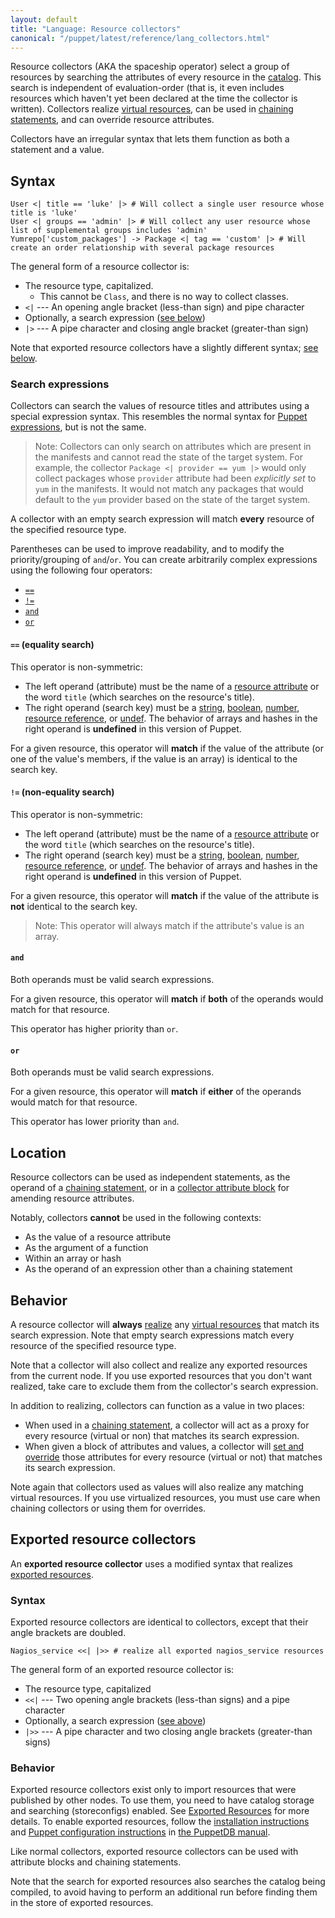 ```yaml
---
layout: default
title: "Language: Resource collectors"
canonical: "/puppet/latest/reference/lang_collectors.html"
---
```


[virtual]: ./lang_virtual.html
[realize]: ./lang_virtual.html#syntax
[exported]: ./lang_exported.html
[puppetdb]: /puppetdb/
[puppetdb_install]: {{puppetdb}}/install_via_module.html
[puppetdb_connect]: {{puppetdb}}/connect_puppet_master.html
[chaining]: ./lang_relationships.html#syntax-chaining-arrows
[attribute]: ./lang_resources.html#attributes
[expressions]: ./lang_expressions.html
[string]: ./lang_data_string.html
[boolean]: ./lang_data_boolean.html
[number]: ./lang_data_number.html
[reference]: ./lang_data_resource_reference.html
[undef]: ./lang_data_undef.html
[amend]: ./lang_resources_advanced.html#amending-attributes-with-a-collector
[catalog]: ./lang_summary.html#compilation-and-catalogs


Resource collectors (AKA the spaceship operator) select a group of resources by searching the attributes of every resource in the [catalog][]. This search is independent of evaluation-order (that is, it even includes resources which haven't yet been declared at the time the collector is written). Collectors realize [virtual resources][virtual], can be used in [chaining statements][chaining], and can override resource attributes.

Collectors have an irregular syntax that lets them function as both a statement and a value.

## Syntax


``` puppet
User <| title == 'luke' |> # Will collect a single user resource whose title is 'luke'
User <| groups == 'admin' |> # Will collect any user resource whose list of supplemental groups includes 'admin'
Yumrepo['custom_packages'] -> Package <| tag == 'custom' |> # Will create an order relationship with several package resources
```

The general form of a resource collector is:

* The resource type, capitalized.
    * This cannot be `Class`, and there is no way to collect classes.
* `<|` --- An opening angle bracket (less-than sign) and pipe character
* Optionally, a search expression ([see below](#search-expressions))
* `|>` --- A pipe character and closing angle bracket (greater-than sign)

Note that exported resource collectors have a slightly different syntax; [see below](#exported-resource-collectors).

### Search expressions

Collectors can search the values of resource titles and attributes using a special expression syntax. This resembles the normal syntax for [Puppet expressions][expressions], but is not the same.

> Note: Collectors can only search on attributes which are present in the manifests and cannot read the state of the target system. For example, the collector `Package <| provider == yum |>` would only collect packages whose `provider` attribute had been _explicitly set_ to `yum` in the manifests. It would not match any packages that would default to the `yum` provider based on the state of the target system.

A collector with an empty search expression will match **every** resource of the specified resource type.

Parentheses can be used to improve readability, and to modify the priority/grouping of `and`/`or`. You can create arbitrarily complex expressions using the following four operators:

- [`==`](#equality-search)
- [`!=`](#non-equality-search)
- [`and`](#and)
- [`or`](#or)

#### `==` (equality search)

This operator is non-symmetric:

* The left operand (attribute) must be the name of a [resource attribute][attribute] or the word `title` (which searches on the resource's title).
* The right operand (search key) must be a [string][], [boolean][], [number][], [resource reference][reference], or [undef][]. The behavior of arrays and hashes in the right operand is **undefined** in this version of Puppet.

For a given resource, this operator will **match** if the value of the attribute (or one of the value's members, if the value is an array) is identical to the search key.

#### `!=` (non-equality search)

This operator is non-symmetric:

* The left operand (attribute) must be the name of a [resource attribute][attribute] or the word `title` (which searches on the resource's title).
* The right operand (search key) must be a [string][], [boolean][], [number][], [resource reference][reference], or [undef][]. The behavior of arrays and hashes in the right operand is **undefined** in this version of Puppet.

For a given resource, this operator will **match** if the value of the attribute is **not** identical to the search key.

> Note: This operator will always match if the attribute's value is an array.

#### `and`

Both operands must be valid search expressions.

For a given resource, this operator will **match** if **both** of the operands would match for that resource.

This operator has higher priority than `or`.

#### `or`

Both operands must be valid search expressions.

For a given resource, this operator will **match** if **either** of the operands would match for that resource.

This operator has lower priority than `and`.

## Location


Resource collectors can be used as independent statements, as the operand of a [chaining statement][chaining], or in a [collector attribute block][amend] for amending resource attributes.

Notably, collectors **cannot** be used in the following contexts:

- As the value of a resource attribute
- As the argument of a function
- Within an array or hash
- As the operand of an expression other than a chaining statement


## Behavior


A resource collector will **always** [realize][] any [virtual resources][virtual] that match its search expression. Note that empty search expressions match every resource of the specified resource type.

Note that a collector will also collect and realize any exported resources from the current node. If you use exported resources that you don't want realized, take care to exclude them from the collector's search expression.

In addition to realizing, collectors can function as a value in two places:

* When used in a [chaining statement][chaining], a collector will act as a proxy for every resource (virtual or non) that matches its search expression.
* When given a block of attributes and values, a collector will [set and override][amend] those attributes for every resource (virtual or not) that matches its search expression.

Note again that collectors used as values will also realize any matching virtual resources. If you use virtualized resources, you must use care when chaining collectors or using them for overrides.

## Exported resource collectors


An **exported resource collector** uses a modified syntax that realizes [exported resources][exported].

### Syntax

Exported resource collectors are identical to collectors, except that their angle brackets are doubled.

``` puppet
Nagios_service <<| |>> # realize all exported nagios_service resources
```

The general form of an exported resource collector is:

* The resource type, capitalized
* `<<|` --- Two opening angle brackets (less-than signs) and a pipe character
* Optionally, a search expression ([see above](#search-expressions))
* `|>>` --- A pipe character and two closing angle brackets (greater-than signs)

### Behavior

Exported resource collectors exist only to import resources that were published by other nodes. To use them, you need to have catalog storage and searching (storeconfigs) enabled. See [Exported Resources][exported] for more details. To enable exported resources, follow the [installation instructions][puppetdb_install] and [Puppet configuration instructions][puppetdb_connect] in [the PuppetDB manual][puppetdb].

Like normal collectors, exported resource collectors can be used with attribute blocks and chaining statements.

Note that the search for exported resources also searches the catalog being compiled, to avoid having to perform an additional run before finding them in the store of exported resources.
